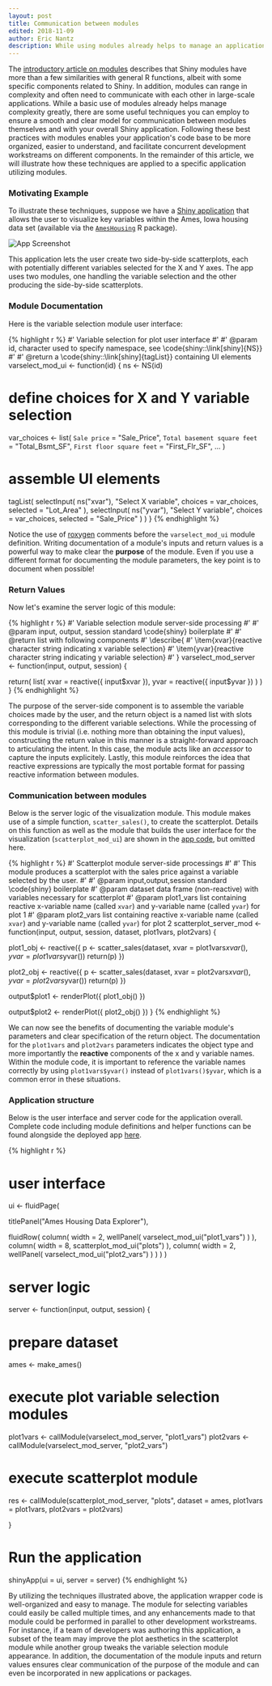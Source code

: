 ```yaml
---
layout: post
title: Communication between modules
edited: 2018-11-09
author: Eric Nantz
description: While using modules already helps to manage an application's complexity, there are useful techniques you can emply to ensure a clear model for communication between modules themselves and with the overall application.
---
```


The [introductory article on modules](modules.html) describes that Shiny modules have more than a few similarities with general R functions, albeit with some specific components related to Shiny. In addition, modules can range in complexity and often need to communicate with each other in large-scale applications. While a basic use of modules already helps manage complexity greatly, there are some useful techniques you can employ to ensure a smooth and clear model for communication between modules themselves and with your overall Shiny application. Following these best practices with modules enables your application's code base to be more organized, easier to understand, and facilitate concurrent development workstreams on different components. In the remainder of this article, we will illustrate how these techniques are applied to a specific application utilizing modules. 

### Motivating Example ###

To illustrate these techniques, suppose we have a [Shiny application]( https://rpodcast.shinyapps.io/modules_article1/) that allows the user to visualize key variables within the Ames, Iowa housing data set (available via the [`AmesHousing`](https://github.com/topepo/AmesHousing) R package). 

![App Screenshot](/images/modules_advanced1/app_screenshot.png)

This application lets the user create two side-by-side scatterplots, each with potentially different variables selected for the X and Y axes. The app uses two modules, one handling the variable selection and the other producing the side-by-side scatterplots. 

### Module Documentation ###

Here is the variable selection module user interface:


{% highlight r %}
#' Variable selection for plot user interface
#'
#' @param id, character used to specify namespace, see \code{shiny::\link[shiny]{NS}}
#'
#' @return a \code{shiny::\link[shiny]{tagList}} containing UI elements
varselect_mod_ui <- function(id) {
  ns <- NS(id)
  
  # define choices for X and Y variable selection
  var_choices <- list(
    `Sale price` = "Sale_Price",
    `Total basement square feet` = "Total_Bsmt_SF",
    `First floor square feet` = "First_Flr_SF",
    ...
  )
  
  # assemble UI elements
  tagList(
    selectInput(
      ns("xvar"),
      "Select X variable",
      choices = var_choices,
      selected = "Lot_Area"
    ),
    selectInput(
      ns("yvar"),
      "Select Y variable",
      choices = var_choices,
      selected = "Sale_Price"
    )
  )
}
{% endhighlight %}

Notice the use of [roxygen](https://cran.r-project.org/web/packages/roxygen2/vignettes/roxygen2.html) comments before the `varselect_mod_ui` module definition. Writing documentation of a module's inputs and return values is a powerful way to make clear the __purpose__ of the module. Even if you use a different format for documenting the module parameters, the key point is to document when possible!

### Return Values ###

Now let's examine the server logic of this module:

{% highlight r %}
#' Variable selection module server-side processing
#'
#' @param input, output, session standard \code{shiny} boilerplate
#'
#' @return list with following components
#' \describe{
#'   \item{xvar}{reactive character string indicating x variable selection}
#'   \item{yvar}{reactive character string indicating y variable selection}
#' }
varselect_mod_server <- function(input, output, session) {

  return(
    list(
      xvar = reactive({ input$xvar }),
      yvar = reactive({ input$yvar })
    )
  )
}
{% endhighlight %}

The purpose of the server-side component is to assemble the variable choices made by the user, and the return object is a named list with slots corresponding to the different variable selections. While the processing of this module is trivial (i.e. nothing more than obtaining the input values), constructing the return value in this manner is a straight-forward approach to articulating the intent. In this case, the module acts like an _accessor_ to capture the inputs explicitely.  Lastly, this module reinforces the idea that reactive expressions are typically the most portable format for passing reactive information between modules. 

### Communication between modules ###

Below is the server logic of the visualization module. This module makes use of a simple function, `scatter_sales()`, to create the scatterplot. Details on this function as well as the module that builds the user interface for the visualization (`scatterplot_mod_ui`) are shown in the [app code]( https://rpodcast.shinyapps.io/modules_article1/), but omitted here.

{% highlight r %}
#' Scatterplot module server-side processings
#'
#' This module produces a scatterplot with the sales price against a variable selected by the user.
#' 
#' @param input,output,session standard \code{shiny} boilerplate
#' @param dataset data frame (non-reactive) with variables necessary for scatterplot
#' @param plot1_vars list containing reactive x-variable name (called `xvar`) and y-variable name (called `yvar`) for plot 1
#' @param plot2_vars list containing reactive x-variable name (called `xvar`) and y-variable name (called `yvar`) for plot 2
scatterplot_server_mod <- function(input, 
                            output, 
                            session, 
                            dataset, 
                            plot1vars, 
                            plot2vars) {
  
  
  plot1_obj <- reactive({
    p <- scatter_sales(dataset, xvar = plot1vars$xvar(), yvar = plot1vars$yvar())
    return(p)
  })
  
  plot2_obj <- reactive({
    p <- scatter_sales(dataset, xvar = plot2vars$xvar(), yvar = plot2vars$yvar())
    return(p)
  })
  
  output$plot1 <- renderPlot({
    plot1_obj()
  })
  
  output$plot2 <- renderPlot({
    plot2_obj()
  })
}
{% endhighlight %}

We can now see the benefits of documenting the variable module's parameters and clear specification of the return object. The documentation for the `plot1vars` and `plot2vars` parameters indicates the object type and more importantly the __reactive__ components of the x and y variable names. Within the module code, it is important to reference the variable names correctly by using `plot1vars$yvar()` instead of `plot1vars()$yvar`, which is a common error in these situations.


### Application structure ###

Below is the user interface and server code for the application overall. Complete code including module definitions and helper functions can be found alongside the deployed app [here]( https://rpodcast.shinyapps.io/modules_article1/).

{% highlight r %}
# user interface
ui <- fluidPage(
  
  titlePanel("Ames Housing Data Explorer"),
  
  fluidRow(
    column(
      width = 2,
      wellPanel(
        varselect_mod_ui("plot1_vars")
      )
    ),
    column(
      width = 8,
      scatterplot_mod_ui("plots")
    ),
    column(
      width = 2,
      wellPanel(
        varselect_mod_ui("plot2_vars")
      )
    )
  )
)

# server logic
server <- function(input, output, session) {
  
  # prepare dataset
  ames <- make_ames()
  
  # execute plot variable selection modules
  plot1vars <- callModule(varselect_mod_server, "plot1_vars")
  plot2vars <- callModule(varselect_mod_server, "plot2_vars")
  
  # execute scatterplot module
  res <- callModule(scatterplot_mod_server,
                    "plots",
                    dataset = ames,
                    plot1vars = plot1vars,
                    plot2vars = plot2vars)
  
}

# Run the application 
shinyApp(ui = ui, server = server)
{% endhighlight %}

By utilizing the techniques illustrated above, the application wrapper code is well-organized and easy to manage. The module for selecting variables could easily be called multiple times, and any enhancements made to that module could be performed in parallel to other development workstreams. For instance, if a team of developers was authoring this application, a subset of the team may improve the plot aesthetics in the scatterplot module while another group tweaks the variable selection module appearance. In addition, the documentation of the module inputs and return values ensures clear communication of the purpose of the module and can even be incorporated in new applications or packages.  
